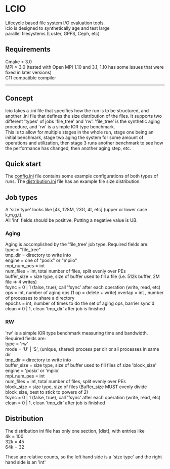 # LCIO
Lifecycle based file system I/O evaluation tools.  
lcio is designed to synthetically age and test large  
parallel filesystems (Luster, GPFS, Ceph, etc)

## Requirements
Cmake > 3.0  
MPI > 3.0 (tested with Open MPI 1.10 and 3.1, 1.10 has some issues that were fixed in later versions)  
C11 compatible compiler  

---
## Concept

lcio takes a .ini file that specifies how the run is to be structured, and another .ini file 
that defines the size distribution of the files. It supports 
two different 'types' of jobs 'file_tree' and 'rw'. 'file_tree' is the synthetic aging 
procedure, and 'rw' is a simple IOR type benchmark.  
This is to allow for multiple stages in the whole run, stage one being an initial 
benchmark, stage two aging the system for some amount of operations and utilization, then stage 3 runs another
benchmark to see how the performance has changed, then another aging step, etc.   


## Quick start  
The [config.ini](config.ini) file contains some example configurations of both types of runs. 
The [distribution.ini](distribution.ini) file has an example file size distribution. 

## Job types
A 'size type' looks like \[4k, 128M, 23G, 4t, etc\] (upper or lower case k,m,g,t).  
All 'int' fields should be positive. Putting a negative value is UB. 
### Aging 
Aging is accomplished by the 'file_tree' job type. Required fields are:  
type = "file_tree"  
tmp_dir = directory to write into  
engine = one of "posix" or "mpiio"   
mpi_num_pes = int   
num_files = int, total number of files, split evenly over PEs   
buffer_size = size type, size of buffer used to fill a file (i.e. 512k buffer, 2M file => 4 writes)   
fsync = 0 | 1 (false, true), call 'fsync' after each operation (write, read, etc)    
ops = int, number of aging ops (1 op = delete + write)
overlap = int , number of processes to share a directory  
epochs = int, number of times to do the set of aging ops, barrier sync'd   
clean = 0 | 1, clean 'tmp_dir' after job is finished


### RW  
'rw' is a simple IOR type benchmark measuring time and bandwidth. Required fields
are:  
type = 'rw'  
mode = 'U' | 'S', (unique, shared) process per dir or all processes in same dir   
tmp_dir = directory to write into  
buffer_size = size type, size of buffer used to fill files of size 'block_size' 
engine = 'posix' or 'mpiio'  
mpi_num_pes  = int  
num_files = int, total number of files, split evenly over PEs  
block_size = size type, size of files (Buffer_size MUST evenly divide block_size, best to stick to powers of 2)  
fsync = 0 | 1 (false, true), call 'fsync' after each operation (write, read, etc)   
clean = 0 | 1, clean 'tmp_dir' after job is finished


## Distribution
The distribution ini file has only one section, \[dist\], with entries like  
4k = 100  
32k = 45  
64k = 32  
  
These are relative counts, so the left hand side is a 'size type' and the right hand side is an 'int'  